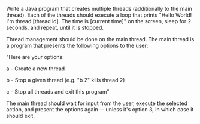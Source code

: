 Write a Java program that creates multiple threads (additionally to the main thread). Each of the threads should execute a loop that prints "Hello World! I'm thread [thread id]. The time is [current time]" on the screen, sleep for 2 seconds, and repeat, until it is stopped.

Thread management should be done on the main thread. The main thread is a program that presents the following options to the user:

"Here are your options:

a - Create a new thread

b - Stop a given thread (e.g. "b 2" kills thread 2)

c - Stop all threads and exit this program"

The main thread should wait for input from the user, execute the selected action, and present the options again -- unless it's option 3, in which case it should exit.
